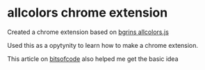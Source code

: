 # allcolors chrome extension

Created a chrome extension based on [bgrins allcolors.js](https://github.com/bgrins/devtools-snippets/blob/master/snippets/allcolors/allcolors.js)

Used this as a opytynity to learn how to make a chrome extension.

This article on [bitsofcode](https://bitsofco.de/making-alix-a-chrome-extension-for-linting-html/) also helped me get the basic idea
